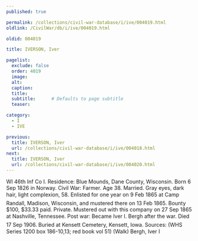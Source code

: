```yaml
---
published: true

permalink: /collections/civil-war-database/i/ive/004019.html
oldlink: /CivilWar/db/i/ive/004019.html

oldid: 004019

title: IVERSON, Iver

pagelist:
  exclude: false
  order: 4019
  image: 
  alt:
  caption:
  title:
  subtitle:      # Defaults to page subtitle
  teaser:

category: 
  - I 
  - IVE

previous:
  title: IVERSON, Iver
  url: /collections/civil-war-database/i/ive/004018.html  
next:
  title: IVERSON, Iver
  url: /collections/civil-war-database/i/ive/004020.html   
---
```

WI 46th Inf Co I. Residence: Blue Mounds, Dane County, Wisconsin. Born 6 Sep 1826 in Norway. Civil War: Farmer. Age 38. Married. Gray eyes, dark hair, light complexion, 5&#146;8&#148;. Enlisted for one year on 9 Feb 1865 at Camp Randall, Madison, Wisconsin, and mustered there on 13 Feb 1865. Bounty $100, $33.33 paid. Private. Mustered out with this company on 27 Sep 1865 at Nashville, Tennessee. Post war: Became &#147;Iver I. Bergh&#148; after the war. Died 17 Sep 1906. Buried at Kensett Cemetery, Kensett, Iowa. Sources: (WHS Series 1200 box 186-10,13; red book vol 51) (Walk) &#147;Bergh, Iver I&#148;